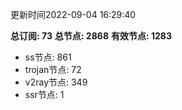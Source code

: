 更新时间2022-09-04 16:29:40

**总订阅: 73**
**总节点: 2868**
**有效节点: 1283**
- ss节点: 861
- trojan节点: 72
- v2ray节点: 349
- ssr节点: 1
